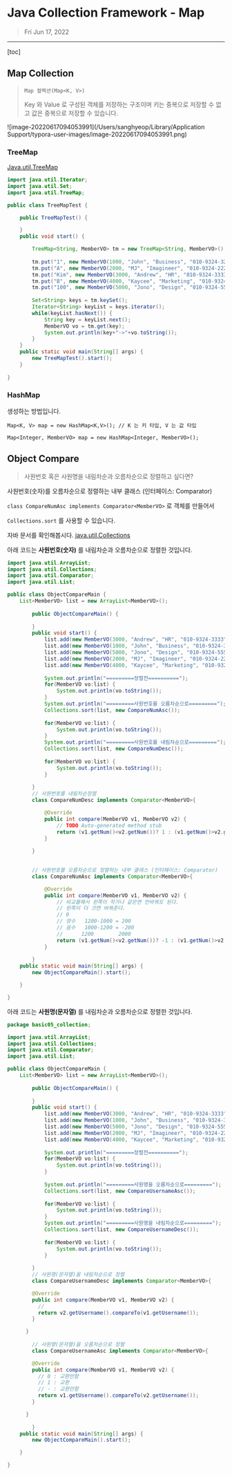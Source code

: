 # Java Collection Framework - Map

> Fri Jun 17, 2022

-------



[toc]

## Map Collection

> `Map 컬렉션(Map<K, V>)`
>
> Key 와 Value 로 구성된 객체를 저장하는 구조이며 키는 중복으로 저장할 수 없고 값은 중복으로 저장할 수 있습니다.

![image-20220617094053991](/Users/sanghyeop/Library/Application Support/typora-user-images/image-20220617094053991.png)

### TreeMap

[Java.util.TreeMap](https://docs.oracle.com/javase/8/docs/api/index.html)

```java
import java.util.Iterator;
import java.util.Set;
import java.util.TreeMap;

public class TreeMapTest {

	public TreeMapTest() {

	}
	public void start() {

		TreeMap<String, MemberVO> tm = new TreeMap<String, MemberVO>();
		
		tm.put("1", new MemberVO(1000, "John", "Business", "010-9324-3242"));
		tm.put("A", new MemberVO(2000, "MJ", "Imagineer", "010-9324-2222"));
		tm.put("Kim", new MemberVO(3000, "Andrew", "HR", "010-9324-3333"));
		tm.put("B", new MemberVO(4000, "Kaycee", "Marketing", "010-9324-4444"));
		tm.put("100", new MemberVO(5000, "Jono", "Design", "010-9324-5555"));
		
		Set<String> keys = tm.keySet();
		Iterator<String> keyList = keys.iterator();
		while(keyList.hasNext()) {
			String key = keyList.next();
			MemberVO vo = tm.get(key);
			System.out.println(key+"->"+vo.toString());
		}	
	}
	public static void main(String[] args) {
		new TreeMapTest().start();
	}
  
}
```



### HashMap

생성하는 방법입니다.

`Map<K, V> map = new HashMap<K,V>(); // K 는 키 타입, V 는 값 타입`

`Map<Integer, MemberVO> map = new HashMap<Integer, MemberVO>();`



## Object Compare

> 사원번호 혹은 사원명을 내림차순과 오름차순으로 정렬하고 싶다면?



사원번호(숫자)를 오름차순으로 정렬하는 내부 클래스 (인터페이스: Comparator)

`class CompareNumAsc implements Comparator<MemberVO>` 로 객체를 만들어서

`Collections.sort` 를 사용할 수 있습니다. 

자바 문서를 확인해봅시다. [java.util.Collections](https://docs.oracle.com/javase/8/docs/api/index.html)



아래 코드는 **사원번호(숫자)** 를 내림차순과 오름차순으로 정렬한 것입니다. 

```java
import java.util.ArrayList;
import java.util.Collections;
import java.util.Comparator;
import java.util.List;

public class ObjectCompareMain {
	List<MemberVO> list = new ArrayList<MemberVO>();
		
		public ObjectCompareMain() {
			
		}
		public void start() {
			list.add(new MemberVO(3000, "Andrew", "HR", "010-9324-3333"));
			list.add(new MemberVO(1000, "John", "Business", "010-9324-3242"));
			list.add(new MemberVO(5000, "Jono", "Design", "010-9324-5555"));
			list.add(new MemberVO(2000, "MJ", "Imagineer", "010-9324-2222"));
			list.add(new MemberVO(4000, "Kaycee", "Marketing", "010-9324-4444"));
			
			System.out.println("=========정렬전==========");
			for(MemberVO vo:list) {
				System.out.println(vo.toString());
			}
			System.out.println("=========사원번호를 오름차순으로=========");
			Collections.sort(list, new CompareNumAsc());
			
			for(MemberVO vo:list) {
				System.out.println(vo.toString());
			}
			System.out.println("=========사원번호를 내림차순으로=========");
			Collections.sort(list, new CompareNumDesc());
			
			for(MemberVO vo:list) {
				System.out.println(vo.toString());
			}
		
		}
		// 사원번호를 내림차순정렬
		class CompareNumDesc implements Comparator<MemberVO>{

			@Override
			public int compare(MemberVO v1, MemberVO v2) {
				// TODO Auto-generated method stub
				return (v1.getNum()<v2.getNum())? 1 : (v1.getNum()>v2.getNum())? -1 : 0;
			}
			
		}
		

		// 사원번호를 오름차순으로 정렬하는 내부 클래스 (인터페이스: Comparator)
		class CompareNumAsc implements Comparator<MemberVO>{

			@Override
			public int compare(MemberVO v1, MemberVO v2) {
				// 비교를해서 왼쪽이 작거나 같은면 안바꿔도 된다.
				// 왼쪽이 더 크면 바꿔준다. 
				// 0
				// 양수	1200-1000 = 200 
				// 음수	1000-1200 = -200
				//		1200		2000
				return (v1.getNum()<v2.getNum())? -1 : (v1.getNum()>v2.getNum())? 1 : 0 ;
			}
			
		}
	public static void main(String[] args) {
		new ObjectCompareMain().start();

	}

}

```



아래 코드는 **사원명(문자열)** 를 내림차순과 오름차순으로 정렬한 것입니다. 

```java
package basic05_collection;

import java.util.ArrayList;
import java.util.Collections;
import java.util.Comparator;
import java.util.List;

public class ObjectCompareMain {
	List<MemberVO> list = new ArrayList<MemberVO>();
		
		public ObjectCompareMain() {
			
		}
		public void start() {
			list.add(new MemberVO(3000, "Andrew", "HR", "010-9324-3333"));
			list.add(new MemberVO(1000, "John", "Business", "010-9324-3242"));
			list.add(new MemberVO(5000, "Jono", "Design", "010-9324-5555"));
			list.add(new MemberVO(2000, "MJ", "Imagineer", "010-9324-2222"));
			list.add(new MemberVO(4000, "Kaycee", "Marketing", "010-9324-4444"));
			
			System.out.println("=========정렬전==========");
			for(MemberVO vo:list) {
				System.out.println(vo.toString());
			}
      
			System.out.println("=========사원명을 오름차순으로=========");
			Collections.sort(list, new CompareUsernameAsc());
			
			for(MemberVO vo:list) {
				System.out.println(vo.toString());
			}
			System.out.println("=========사원명을 내림차순으로=========");
			Collections.sort(list, new CompareUsernameDesc());
			
			for(MemberVO vo:list) {
				System.out.println(vo.toString());
			}
		
		}
		// 사원명(문자열)을 내림차순으로 정렬
		class CompareUsernameDesc implements Comparator<MemberVO>{

        @Override
        public int compare(MemberVO v1, MemberVO v2) {
          //	   
          return v2.getUsername().compareTo(v1.getUsername());
        }

      }
		
		// 사원명(문자열)을 오름차순으로 정렬
		class CompareUsernameAsc implements Comparator<MemberVO>{

        @Override
        public int compare(MemberVO v1, MemberVO v2) {
          // 0 : 교환안함
          // 1 : 교환
          // - : 교환안함
          return v1.getUsername().compareTo(v2.getUsername());
        }

      }
			
		}
	public static void main(String[] args) {
		new ObjectCompareMain().start();

	}

}


```

